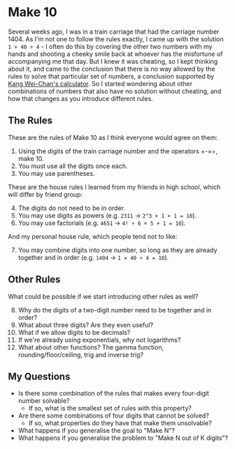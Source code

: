 # Make 10

Several weeks ago, I was in a train carriage that had the carriage number 1404. As I'm not one to follow the rules exactly, I came up with the solution `1 × 40 ÷ 4` - I often do this by covering the other two numbers with my hands and shooting a cheeky smile back at whoever has the misfortune of accompanying me that day. But I knew it was cheating, so I kept thinking about it, and came to the conclusion that there is no way allowed by the rules to solve that particular set of numbers, a conclusion supported by [Kang Wei-Chan's calculator](https://www.kangweichan.com/make-10). So I started wondering about other combinations of numbers that also have no solution without cheating, and how that changes as you introduce different rules.

## The Rules

These are the rules of Make 10 as I think everyone would agree on them:

1. Using the digits of the train carriage number and the operators +-×÷, make 10.
2. You must use all the digits once each.
3. You may use parentheses.

These are the house rules I learned from my friends in high school, which will differ by friend group:

4. The digits do not need to be in order.
5. You may use digits as powers (e.g. `2311` → `2^3 + 1 + 1 = 10`).
6. You may use factorials (e.g. `4651` → `4! ÷ 6 + 5 + 1 = 10`).

And my personal house rule, which people tend not to like:

7. You may combine digits into one number, so long as they are already together and in order (e.g. `1404` → `1 × 40 ÷ 4 = 10`).

## Other Rules

What could be possible if we start introducing other rules as well?

8. Why do the digits of a two-digit number need to be together and in order?
9. What about three digits? Are they even useful?
10. What if we allow digits to be decimals?
11. If we're already using exponentials, why not logarithms?
12. What about other functions? The gamma function, rounding/floor/ceiling, trig and inverse trig?

## My Questions

- Is there some combination of the rules that makes every four-digit number solvable?
  - If so, what is the smallest set of rules with this property?
- Are there some combinations of four digits that cannot be solved?
  - If so, what properties do they have that make them unsolvable?
- What happens if you generalise the goal to "Make N"?
- What happens if you generalise the problem to "Make N out of K digits"?
